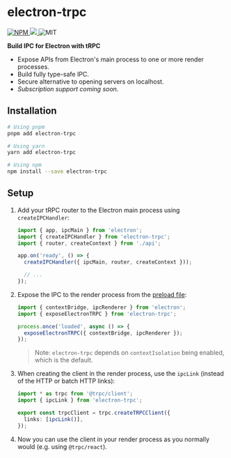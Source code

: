 # electron-trpc

<p>
  <a href="https://www.npmjs.com/package/electron-trpc">
    <img alt="NPM" src="https://img.shields.io/npm/v/electron-trpc"/>
  </a>
  <a href="https://codecov.io/gh/jsonnull/electron-trpc"> 
  <img src="https://codecov.io/gh/jsonnull/electron-trpc/branch/main/graph/badge.svg?token=DU33O0D9LZ"/> 
  </a>
  <span>
    <img alt="MIT" src="https://img.shields.io/npm/l/electron-trpc"/>
  </span>
</p>

<p></p>

**Build IPC for Electron with tRPC**

- Expose APIs from Electron's main process to one or more render processes.
- Build fully type-safe IPC.
- Secure alternative to opening servers on localhost.
- _Subscription support coming soon_.

## Installation

```sh
# Using pnpm
pnpm add electron-trpc

# Using yarn
yarn add electron-trpc

# Using npm
npm install --save electron-trpc
```

## Setup

1. Add your tRPC router to the Electron main process using `createIPCHandler`:

   ```ts
   import { app, ipcMain } from 'electron';
   import { createIPCHandler } from 'electron-trpc';
   import { router, createContext } from './api';

   app.on('ready', () => {
     createIPCHandler({ ipcMain, router, createContext }));

     // ...
   });
   ```

2. Expose the IPC to the render process from the [preload file](https://www.electronjs.org/docs/latest/tutorial/process-model#preload-scripts):

   ```ts
   import { contextBridge, ipcRenderer } from 'electron';
   import { exposeElectronTRPC } from 'electron-trpc';

   process.once('loaded', async () => {
     exposeElectronTRPC({ contextBridge, ipcRenderer });
   });
   ```

   > Note: `electron-trpc` depends on `contextIsolation` being enabled, which is the default.

3. When creating the client in the render process, use the `ipcLink` (instead of the HTTP or batch HTTP links):

   ```ts
   import * as trpc from '@trpc/client';
   import { ipcLink } from 'electron-trpc';

   export const trpcClient = trpc.createTRPCClient({
     links: [ipcLink()],
   });
   ```

4. Now you can use the client in your render process as you normally would (e.g. using `@trpc/react`).
